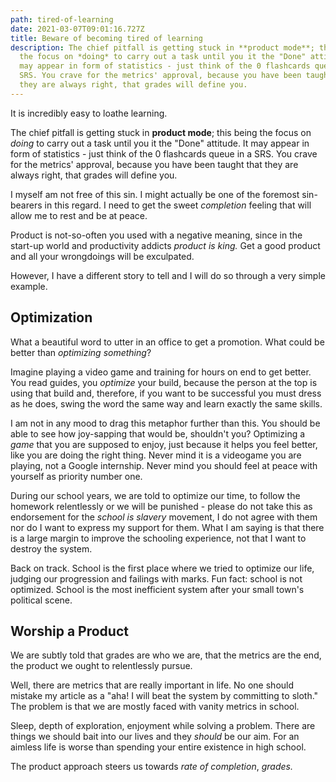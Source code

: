 ```yaml
---
path: tired-of-learning
date: 2021-03-07T09:01:16.727Z
title: Beware of becoming tired of learning
description: The chief pitfall is getting stuck in **product mode**; this being
  the focus on *doing* to carry out a task until you it the "Done" attitude. It
  may appear in form of statistics - just think of the 0 flashcards queue in a
  SRS. You crave for the metrics' approval, because you have been taught that
  they are always right, that grades will define you.
---
```

It is incredibly easy to loathe learning.

The chief pitfall is getting stuck in **product mode**; this being the focus on *doing* to carry out a task until you it the "Done" attitude. It may appear in form of statistics - just think of the 0 flashcards queue in a SRS. You crave for the metrics' approval, because you have been taught that they are always right, that grades will define you. 

I myself am not free of this sin. I might actually be one of the foremost sin-bearers in this regard. I need to get the sweet *completion* feeling that will allow me to rest and be at peace.

Product is not-so-often you used with a negative meaning, since in the start-up world and productivity addicts *product is king.* Get a good product and all your wrongdoings will be exculpated. 

However, I have a different story to tell and I will do so through a very simple example.

## Optimization

What a beautiful word to utter in an office to get a promotion. What could be better than *optimizing something*?

Imagine playing a video game and training for hours on end to get better. You read guides, you *optimize* your build, because the person at the top is using that build and, therefore, if you want to be successful you must dress as he does, swing the word the same way and learn exactly the same skills. 

I am not in any mood to drag this metaphor further than this. You should be able to see how joy-sapping that would be, shouldn't you? Optimizing a *game* that you are supposed to enjoy, just because it helps you feel better, like you are doing the right thing. Never mind it is a videogame you are playing, not a Google internship. Never mind you should feel at peace with yourself as priority number one. 

During our school years, we are told to optimize our time, to follow the homework relentlessly or we will be punished - please do not take this as endorsement for the *school is slavery* movement, I do not agree with them nor do I want to express my support for them. What I am saying is that there is a large margin to improve the schooling experience, not that I want to destroy the system. 

Back on track. School is the first place where we tried to optimize our life, judging our progression and failings with marks. Fun fact: school is not optimized. School is the most inefficient system after your small town's political scene. 

## Worship a Product

We are subtly told that grades are who we are, that the metrics are the end, the product we ought to relentlessly pursue. 

Well, there are metrics that are really important in life. No one should mistake my article as a "aha! I will beat the system by committing to sloth." The problem is that we are mostly faced with vanity metrics in school. 

Sleep, depth of exploration, enjoyment while solving a problem. There are things we should bait into our lives and they *should* be our aim. For an aimless life is worse than spending your entire existence in high school. 

The product approach steers us towards *rate of* *completion*, *grades.*